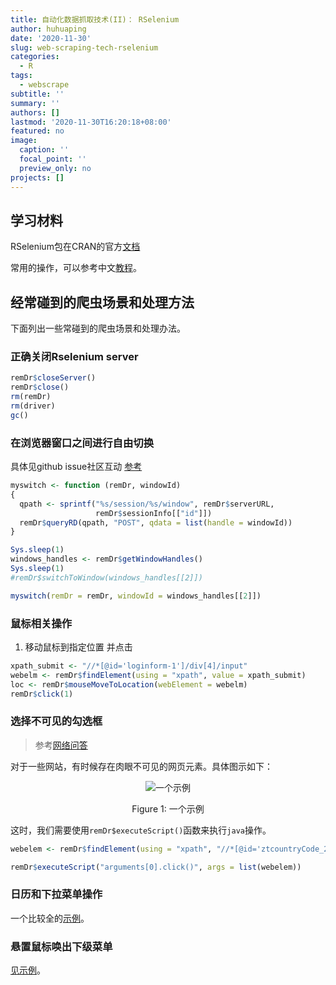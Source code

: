 ```yaml
---
title: 自动化数据抓取技术(II)： RSelenium
author: huhuaping
date: '2020-11-30'
slug: web-scraping-tech-rselenium
categories:
  - R
tags:
  - webscrape
subtitle: ''
summary: ''
authors: []
lastmod: '2020-11-30T16:20:18+08:00'
featured: no
image:
  caption: ''
  focal_point: ''
  preview_only: no
projects: []
---
```





## 学习材料

RSelenium包在CRAN的官方[文档](https://cran.r-project.org/web/packages/RSelenium/vignettes/basics.html#introduction)

常用的操作，可以参考中文[教程](https://blog.csdn.net/weixin_40628687/article/details/79008995)。

## 经常碰到的爬虫场景和处理方法

下面列出一些常碰到的爬虫场景和处理办法。

### 正确关闭Rselenium server


```r
remDr$closeServer()
remDr$close()
rm(remDr)
rm(driver)
gc()
```


### 在浏览器窗口之间进行自由切换

具体见github issue社区互动 [参考](https://github.com/ropensci/RSelenium/issues/143)


```r
myswitch <- function (remDr, windowId) 
{
  qpath <- sprintf("%s/session/%s/window", remDr$serverURL, 
                   remDr$sessionInfo[["id"]])
  remDr$queryRD(qpath, "POST", qdata = list(handle = windowId))
}

Sys.sleep(1)
windows_handles <- remDr$getWindowHandles()
Sys.sleep(1)
#remDr$switchToWindow(windows_handles[[2]])

myswitch(remDr = remDr, windowId = windows_handles[[2]])
```


### 鼠标相关操作

1. 移动鼠标到指定位置 并点击


```r
xpath_submit <- "//*[@id='loginform-1']/div[4]/input"
webelm <- remDr$findElement(using = "xpath", value = xpath_submit)
loc <- remDr$mouseMoveToLocation(webElement = webelm)
remDr$click(1)
```


### 选择不可见的勾选框

> 参考[网络问答](https://stackoverflow.com/questions/46253566/selenium-cant-click-specific-checkbox)

对于一些网站，有时候存在肉眼不可见的网页元素。具体图示如下：


<div class="figure" style="text-align: center">
<img src="/pic/check-box-invisible.png" alt="一个示例"  />
<p class="caption">Figure 1: 一个示例</p>
</div>



这时，我们需要使用`remDr$executeScript()`函数来执行`java`操作。


```r
webelem <- remDr$findElement(using = "xpath", "//*[@id='ztcountryCode_273_check']")

remDr$executeScript("arguments[0].click()", args = list(webelem))
```


### 日历和下拉菜单操作

一个比较全的[示例](https://towardsdatascience.com/climbing-mt-whitney-with-web-browser-automation-and-r-b11dcf9353b2)。

### 悬置鼠标唤出下级菜单 

[见示例](https://stackoverflow.com/questions/37307379/how-to-click-a-link-in-a-hover-menu-with-selenium-webdriver)。





